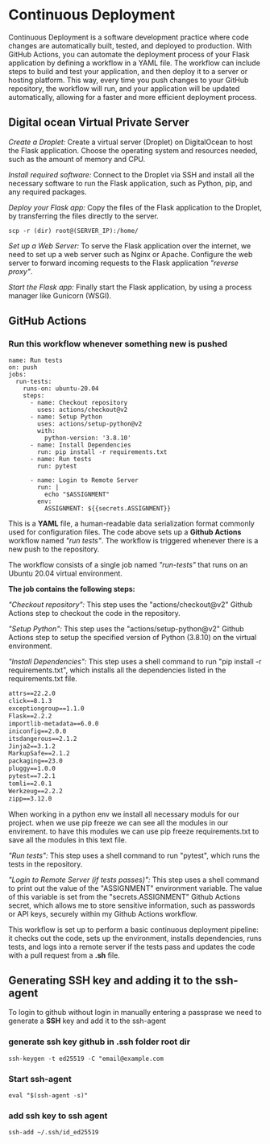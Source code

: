 # Continuous Deployment

Continuous Deployment is a software development practice where code changes are automatically built, tested, and deployed to production. With GitHub Actions, you can automate the deployment process of your Flask application by defining a workflow in a YAML file. The workflow can include steps to build and test your application, and then deploy it to a server or hosting platform. This way, every time you push changes to your GitHub repository, the workflow will run, and your application will be updated automatically, allowing for a faster and more efficient deployment process.

## Digital ocean Virtual Private Server

*Create a Droplet:* Create a virtual server (Droplet) on DigitalOcean to host the Flask application. Choose the operating system and resources needed, such as the amount of memory and CPU.

*Install required software:* Connect to the Droplet via SSH and install all the necessary software to run the Flask application, such as Python, pip, and any required packages.

*Deploy your Flask app:* Copy the files of the Flask application to the Droplet, by transferring the files directly to the server.

```bash:
scp -r (dir) root@(SERVER_IP):/home/
```

*Set up a Web Server:* To serve the Flask application over the internet, we need to set up a web server such as Nginx or Apache. Configure the web server to forward incoming requests to the Flask application *"reverse proxy"*.

*Start the Flask app:* Finally start the Flask application, by using a process manager like Gunicorn (WSGI).

## GitHub Actions

### Run this workflow whenever something new is pushed

```yaml:
name: Run tests
on: push
jobs:
  run-tests:
    runs-on: ubuntu-20.04
    steps:
      - name: Checkout repository
        uses: actions/checkout@v2
      - name: Setup Python
        uses: actions/setup-python@v2
        with:
          python-version: '3.8.10'
      - name: Install Dependencies
        run: pip install -r requirements.txt
      - name: Run tests
        run: pytest

      - name: Login to Remote Server
        run: |
          echo "$ASSIGNMENT"
        env:
          ASSIGNMENT: ${{secrets.ASSIGNMENT}}
```

This is a **YAML** file, a human-readable data serialization format commonly used for configuration files. The code above sets up a **Github Actions** workflow named *"run tests"*. The workflow is triggered whenever there is a new push to the repository.

The workflow consists of a single job named *"run-tests"* that runs on an Ubuntu 20.04 virtual environment.

**The job contains the following steps:**

*"Checkout repository":* This step uses the "actions/checkout@v2" Github Actions step to checkout the code in the repository.

*"Setup Python":* This step uses the "actions/setup-python@v2" Github Actions step to setup the specified version of Python (3.8.10) on the virtual environment.

*"Install Dependencies":* This step uses a shell command to run "pip install -r requirements.txt", which installs all the dependencies listed in the requirements.txt file.

```txt
attrs==22.2.0
click==8.1.3
exceptiongroup==1.1.0
Flask==2.2.2
importlib-metadata==6.0.0
iniconfig==2.0.0
itsdangerous==2.1.2
Jinja2==3.1.2
MarkupSafe==2.1.2
packaging==23.0
pluggy==1.0.0
pytest==7.2.1
tomli==2.0.1
Werkzeug==2.2.2
zipp==3.12.0
```
When working in a python env we install all necessary moduls for our project.
when we use pip freeze we can see all the modules in our envirement.
to have this modules we can use pip freeze requirements.txt to save all the modules in this text file.

*"Run tests":* This step uses a shell command to run "pytest", which runs the tests in the repository.

*"Login to Remote Server (if tests passes)":* This step uses a shell command to print out the value of the "ASSIGNMENT" environment variable. The value of this variable is set from the "secrets.ASSIGNMENT" Github Actions secret, which allows me to store sensitive information, such as passwords or API keys, securely within my Github Actions workflow.

This workflow is set up to perform a basic continuous deployment pipeline: it checks out the code, sets up the environment, installs dependencies, runs tests, and logs into a remote server if the tests pass and updates the code with a pull request from a **.sh** file.

## Generating SSH key and adding it to the ssh-agent

To login to github without login in manually entering a passprase
we need to generate a **SSH** key and add it to the ssh-agent

### **generate ssh key github in .ssh folder root dir**

```bash:
ssh-keygen -t ed25519 -C "email@example.com
```

### **Start ssh-agent**

```bash:
eval "$(ssh-agent -s)"
```

### **add ssh key to ssh agent**

```bash:
ssh-add ~/.ssh/id_ed25519 
```
